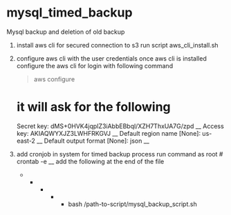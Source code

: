 # mysql_timed_backup
Mysql backup and deletion of old backup
1. install aws cli for secured connection to s3 
    run script aws_cli_install.sh
2. configure aws cli with the user credentials
    once aws cli is installed configure the aws cli for login with following command
     > aws configure
     # it will ask for the following

    Secret key:    dMS+0HVK4jqpIZ3iAbbEBbql/XZH7ThxUA7G/zpd  __
    Access key:     AKIAQWYXJZ3LWHFRKGVJ  __
    Default region name [None]: us-east-2  __
    Default output format [None]: json  __

3. add cronjob in system for timed backup process
    run command as root # crontab -e     __
    add the following at the end of the file
    * * * * * bash /path-to-script/mysql_backup_script.sh
